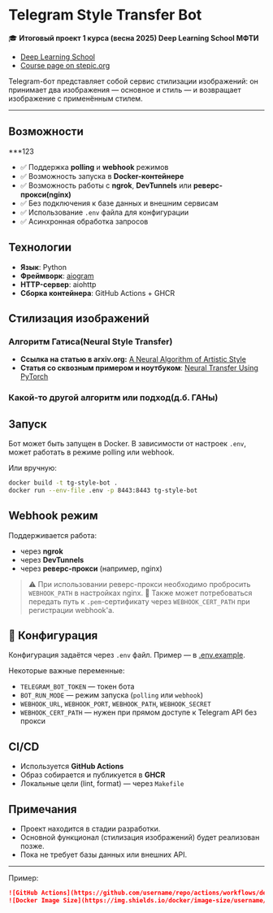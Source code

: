 # Telegram Style Transfer Bot

🎓 **Итоговый проект 1 курса (весна 2025) Deep Learning School МФТИ**

* [Deep Learning School](https://dls.samcs.ru)
* [Course page on stepic.org](https://stepik.org/course/230362/info)

Telegram-бот представляет собой сервис стилизации изображений: он принимает два изображения — основное и стиль — и возвращает изображение с применённым стилем.

---


## Возможности

***123


* ✅ Поддержка **polling** и **webhook** режимов
* ✅ Возможность запуска в **Docker-контейнере**
* ✅ Возможность работы с **ngrok**, **DevTunnels** или **реверс-прокси(nginx)**
* ✅ Без подключения к базе данных и внешним сервисам
* ✅ Использование `.env` файла для конфигурации
* ✅ Асинхронная обработка запросов

## Технологии

* **Язык**: Python
* **Фреймворк**: [aiogram](https://github.com/aiogram/aiogram)
* **HTTP-сервер**: aiohttp
* **Сборка контейнера**: GitHub Actions + GHCR



## Стилизация изображений

### Алгоритм Гатиса(Neural Style Transfer)

* **Ссылка на статью в arxiv.org:** [A Neural Algorithm of Artistic Style](https://arxiv.org/abs/1508.06576)
* **Статья со сквозным примером и ноутбуком**: [Neural Transfer Using PyTorch](https://docs.pytorch.org/tutorials/advanced/neural_style_tutorial.html)

### Какой-то другой алгоритм или подход(д.б. ГАНы)




## Запуск

Бот может быть запущен в Docker. В зависимости от настроек `.env`, может работать в режиме polling или webhook.

Или вручную:

```bash
docker build -t tg-style-bot .
docker run --env-file .env -p 8443:8443 tg-style-bot
```

## Webhook режим

Поддерживается работа:

* через **ngrok**
* через **DevTunnels**
* через **реверс-прокси** (например, nginx)

> ⚠️ При использовании реверс-прокси необходимо пробросить `WEBHOOK_PATH` в настройках nginx.
> 📄 Также может потребоваться передать путь к `.pem`-сертификату через `WEBHOOK_CERT_PATH` при регистрации webhook'а.

## 📁 Конфигурация

Конфигурация задаётся через `.env` файл. Пример — в [.env.example](./.env.example).

Некоторые важные переменные:

* `TELEGRAM_BOT_TOKEN` — токен бота
* `BOT_RUN_MODE` — режим запуска (`polling` или `webhook`)
* `WEBHOOK_URL`, `WEBHOOK_PORT`, `WEBHOOK_PATH`, `WEBHOOK_SECRET`
* `WEBHOOK_CERT_PATH` — нужен при прямом доступе к Telegram API без прокси

## CI/CD

* Используется **GitHub Actions**
* Образ собирается и публикуется в **GHCR**
* Локальные цели (lint, format) — через `Makefile`

## Примечания

* Проект находится в стадии разработки.
* Основной функционал (стилизация изображений) будет реализован позже.
* Пока не требует базы данных или внешних API.

---


Пример:

```markdown
![GitHub Actions](https://github.com/username/repo/actions/workflows/deploy.yml/badge.svg)
![Docker Image Size](https://img.shields.io/docker/image-size/username/image/latest)
```

